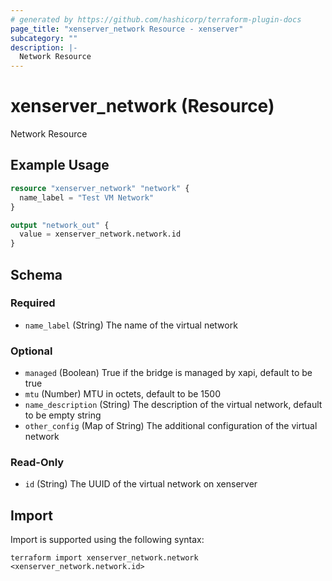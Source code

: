 ```yaml
---
# generated by https://github.com/hashicorp/terraform-plugin-docs
page_title: "xenserver_network Resource - xenserver"
subcategory: ""
description: |-
  Network Resource
---
```


# xenserver_network (Resource)

Network Resource

## Example Usage

```terraform
resource "xenserver_network" "network" {
  name_label = "Test VM Network"
}

output "network_out" {
  value = xenserver_network.network.id
}
```

<!-- schema generated by tfplugindocs -->
## Schema

### Required

- `name_label` (String) The name of the virtual network

### Optional

- `managed` (Boolean) True if the bridge is managed by xapi, default to be true
- `mtu` (Number) MTU in octets, default to be 1500
- `name_description` (String) The description of the virtual network, default to be empty string
- `other_config` (Map of String) The additional configuration of the virtual network

### Read-Only

- `id` (String) The UUID of the virtual network on xenserver

## Import

Import is supported using the following syntax:

```shell
terraform import xenserver_network.network <xenserver_network.network.id>
```
